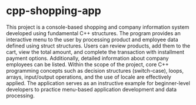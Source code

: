 # cpp-shopping-app
 This project is a console-based shopping and company information system developed using fundamental C++ structures. The program provides an interactive menu to the user by processing product and employee data defined using struct structures. Users can review products, add them to the cart, view the total amount, and complete the transaction with installment payment options. Additionally, detailed information about company employees can be listed. Within the scope of the project, core C++ programming concepts such as decision structures (switch-case), loops, arrays, input/output operations, and the use of locale are effectively applied. The application serves as an instructive example for beginner-level developers to practice menu-based application development and data processing.
